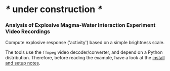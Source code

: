 # _*_ under construction _*_


### Analysis of Explosive Magma-Water Interaction Experiment Video Recordings

Compute explosive response ('activity') based on a simple brightness
scale.


The tools use the `ffmpeg` video decoder/converter, and depend on a Python distribution. Therefore, before reading the example, have a look at the [install and setup notes](./setup.md).
